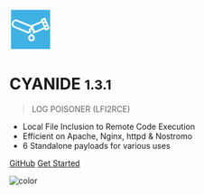 <img src="_media/logo.png" alt="logo" width="75"/>

# CYANIDE <small>1.3.1</small>

> LOG POISONER (LFI2RCE)

- Local File Inclusion to Remote Code Execution
- Efficient on Apache, Nginx, httpd & Nostromo
- 6 Standalone payloads for various uses

[GitHub](https://github.com/noxtal/cyanide/)
[Get Started](#cyanide)

![color](#414141)